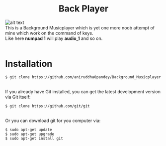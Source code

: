 # <div align="center">Back Player</div>
![alt text](https://github.com/aniruddha0pandey/Background_Musicplayer/logo.jpg)
<br/>This is a Background Musicplayer which is yet one more noob attempt of mine which work on the command of keys.<br/>
Like here <b>numpad 1</b> will play <b>audio_1</b> and so on.<br/><br/>
# Installation
```
$ git clone https://github.com/aniruddha0pandey/Background_Musicplayer
```
<br/>If you already have Git installed, you can get the latest development version via Git itself:
```
$ git clone https://github.com/git/git
```
<br/>Or you can download git for you computer via:
```
$ sudo apt-get update
$ sudo apt-get upgrade
$ sudo apt-get install git
```
